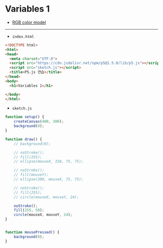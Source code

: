 # Variables 1

- [RGB color model](https://en.wikipedia.org/wiki/RGB_color_model)

---

- `index.html`

```html
<!DOCTYPE html>
<html>
<head>
  <meta charset="UTF-8">
  <script src="https://cdn.jsdelivr.net/npm/p5@1.5.0/lib/p5.js"></script>
  <script src="sketch.js"></script>
  <title>P5.js 연습</title>
</head>
<body>
  <h1>Variables 1</h1>

</body>
</html>
```


- `sketch.js`

```javascript
function setup() {
    createCanvas(400, 300);
    background(0);
}

function draw() {
    // background(0);

    // noStroke();
    // fill(255);
    // ellipse(mouseX, 150, 75, 75);

    // noStroke();
    // fill(mouseY);
    // ellipse(200, mouseX, 75, 75);

    // noStroke();
    // fill(255);
    // circle(mouseX, mouseY, 24);

    noStroke();
    fill(255, 50);
    circle(mouseX, mouseY, 24);
}


function mousePressed() {
    background(0);
}
```

